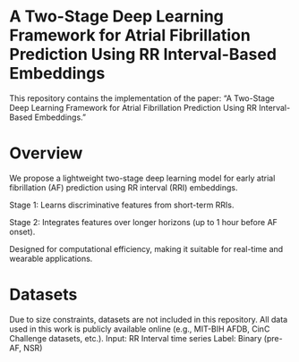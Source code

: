 # A Two-Stage Deep Learning Framework for Atrial Fibrillation Prediction Using RR Interval-Based Embeddings

This repository contains the implementation of the paper:
“A Two-Stage Deep Learning Framework for Atrial Fibrillation Prediction Using RR Interval-Based Embeddings.”

# Overview

We propose a lightweight two-stage deep learning model for early atrial fibrillation (AF) prediction using RR interval (RRI) embeddings.

Stage 1: Learns discriminative features from short-term RRIs.

Stage 2: Integrates features over longer horizons (up to 1 hour before AF onset).

Designed for computational efficiency, making it suitable for real-time and wearable applications.

# Datasets
Due to size constraints, datasets are not included in this repository.
All data used in this work is publicly available online (e.g., MIT-BIH AFDB, CinC Challenge datasets, etc.).
Input: RR Interval time series
Label: Binary (pre-AF, NSR)
